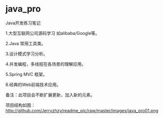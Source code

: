 # java_pro
Java开发练习笔记

1.大型互联网公司源码学习 如alibaba/Google等。

2.Java 常用工具类。

3.设计模式学习分析。

4.并发编程，多线程在各场景的理解应用。

5.Spring MVC 框架。

6.经典的Web前端技术应用。

备注：此项目会不断扩展更新，加入新的元素。

项目结构如图：
http://github.com/Jerryzhzy/readme_pic/raw/master/images/java_pro01.png

